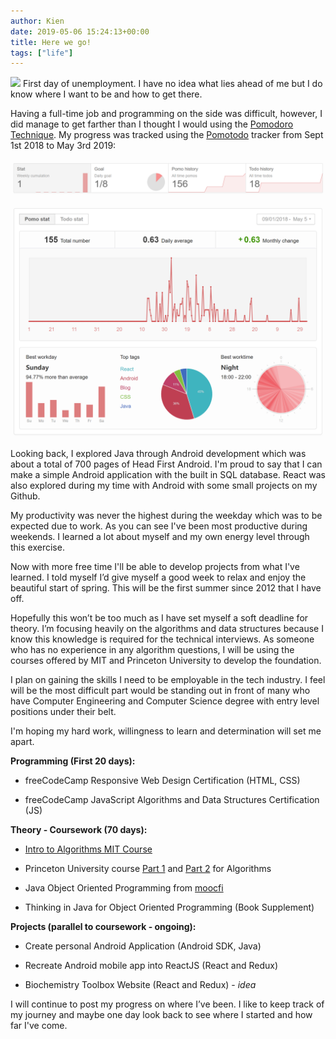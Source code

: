 ```yaml
---
author: Kien
date: 2019-05-06 15:24:13+00:00
title: Here we go!
tags: ["life"]
---
```


![](https://images.unsplash.com/photo-1519817914152-22d216bb9170?ixlib=rb-1.2.1&ixid=eyJhcHBfaWQiOjEyMDd9&auto=format&fit=crop&w=1400&q=60)
First day of unemployment. I have no idea what lies ahead of me but I do know where I want to be and how to get there.

Having a full-time job and programming on the side was difficult, however, I did manage to get farther than I thought I would using the [Pomodoro Technique](/022-pomodoro-technique/). My progress was tracked using the <a href="https://pomotodo.com" target="_blank">Pomotodo</a> tracker from Sept 1st 2018 to May 3rd 2019:

![](./PomoToDo.PNG)

![](./Pomotrack.PNG)

Looking back, I explored Java through Android development which was about a total of 700 pages of Head First Android. I'm proud to say that I can make a simple Android application with the built in SQL database. React was also explored during my time with Android with some small projects on my Github.

My productivity was never the highest during the weekday which was to be expected due to work. As you can see I've been most productive during weekends. I learned a lot about myself and my own energy level through this exercise.

Now with more free time I'll be able to develop projects from what I've learned. I told myself I’d give myself a good week to relax and enjoy the beautiful start of spring. This will be the first summer since 2012 that I have off.

Hopefully this won’t be too much as I have set myself a soft deadline for theory. I’m focusing heavily on the algorithms and data structures because I know this knowledge is required for the technical interviews. As someone who has no experience in any algorithm questions, I will be using the courses offered by MIT and Princeton University to develop the foundation.

I plan on gaining the skills I need to be employable in the tech industry. I feel will be the most difficult part would be standing out in front of many who have Computer Engineering and Computer Science degree with entry level positions under their belt.

I'm hoping my hard work, willingness to learn and determination will set me apart.

**Programming (First 20 days):**

- freeCodeCamp Responsive Web Design Certification (HTML, CSS)

- freeCodeCamp JavaScript Algorithms and Data Structures Certification (JS)

**Theory - Coursework (70 days):**

- <a href="https://ocw.mit.edu/courses/electrical-engineering-and-computer-science/6-006-introduction-to-algorithms-fall-2011/index.htm" target="_blank">Intro to Algorithms MIT Course</a>

- Princeton University course [Part 1](https://www.coursera.org/learn/algorithms-part1) and [Part 2](https://www.coursera.org/learn/algorithms-part2?) for Algorithms

- Java Object Oriented Programming from <a href="http://moocfi.github.io/courses/2013/programming-part-1/material.html" target="_blank">moocfi</a>

- Thinking in Java for Object Oriented Programming (Book Supplement)

**Projects (parallel to coursework - ongoing):**

- Create personal Android Application (Android SDK, Java)

- Recreate Android mobile app into ReactJS (React and Redux)

- Biochemistry Toolbox Website (React and Redux) - *idea*

I will continue to post my progress on where I’ve been. I like to keep track of my journey and maybe one day look back to see where I started and how far I've come.
